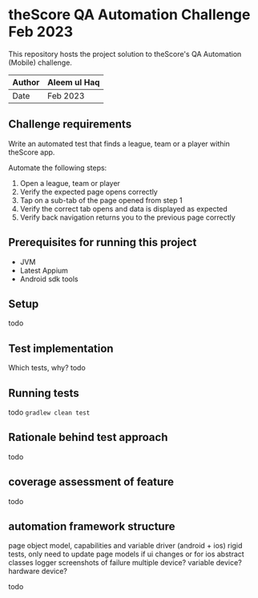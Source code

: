 # theScore QA Automation Challenge Feb 2023
This repository hosts the project solution to theScore's QA Automation (Mobile) challenge.

Author | Aleem ul Haq
--- | ---
Date | Feb 2023


## Challenge requirements
Write an automated test that finds a league, team or a player within theScore app.

Automate the following steps:
1. Open a league, team or player
2. Verify the expected page opens correctly
3. Tap on a sub-tab of the page opened from step 1
4. Verify the correct tab opens and data is displayed as expected
5. Verify back navigation returns you to the previous page correctly

## Prerequisites for running this project
- JVM
- Latest Appium
- Android sdk tools

## Setup
todo

## Test implementation
Which tests, why?
todo

## Running tests
todo
`gradlew clean test`

## Rationale behind test approach
todo

## coverage assessment of feature
todo


## automation framework structure
page object model,
capabilities and variable driver (android + ios)
rigid tests, only need to update page models if ui changes or for ios
abstract classes
logger
screenshots of failure
multiple device? variable device? hardware device?


todo